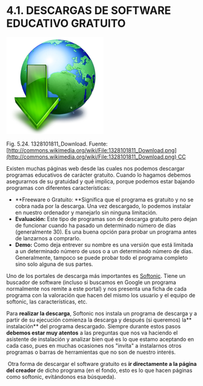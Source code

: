 
# 4.1. DESCARGAS DE SOFTWARE EDUCATIVO GRATUITO


![](img/1328101811_Download.png)

Fig. 5.24. 1328101811_Download. Fuente: [http://commons.wikimedia.org/wiki/File:1328101811_Download.png](http://commons.wikimedia.org/wiki/File:1328101811_Download.png) CC

Existen muchas páginas web desde las cuales nos podemos descargar programas educativos de carácter gratuito. Cuando lo hagamos debemos asegurarnos de su gratuidad y qué implica, porque podemos estar bajando programas con diferentes características:

- **Freeware o Gratuito: **Significa que el programa es gratuito y no se cobra nada por la descarga. Una vez descargado, lo podemos instalar en nuestro ordenador y manejarlo sin ninguna limitación.
- **Evaluación:** Este tipo de programas son de descarga gratuito pero dejan de funcionar cuando ha pasado un determinado número de días (generalmente 30). Es una buena opción para probar un programa antes de lanzarnos a comprarlo.
- **Demo:** Como deja entrever su nombre es una versión que está limitada a un determinado número de usos o a un determinado número de días. Generalmente, tampoco se puede probar todo el programa completo sino solo alguna de sus partes.

Uno de los portales de descarga más importantes es [Softonic](http://www.softonic.com/). Tiene un buscador de software (incluso si buscamos en Google un programa normalmente nos remite a este portal) y nos presenta una ficha de cada programa con la valoración que hacen del mismo los usuario y el equipo de softonic, las características, etc.

Para **realizar la descarga**, Softonic nos instala un programa de descarga y a partir de su ejecución comienza la descarga y después (si queremos) la** instalación** del programa descargado. Siempre durante estos pasos **debemos estar muy atentos** a las preguntas que nos va haciendo el asistente de instalación y analizar bien qué es lo que estamo aceptando en cada caso, pues en muchas ocasiones nos "invita" a instalarnos otros programas o barras de herramientas que no son de nuestro interés.

 Otra forma de descargar el software gratuito es **ir directamente a la página del creador** de dicho programa (en el fondo, esto es lo que hacen páginas como softonic, evitándonos esa búsqueda).


